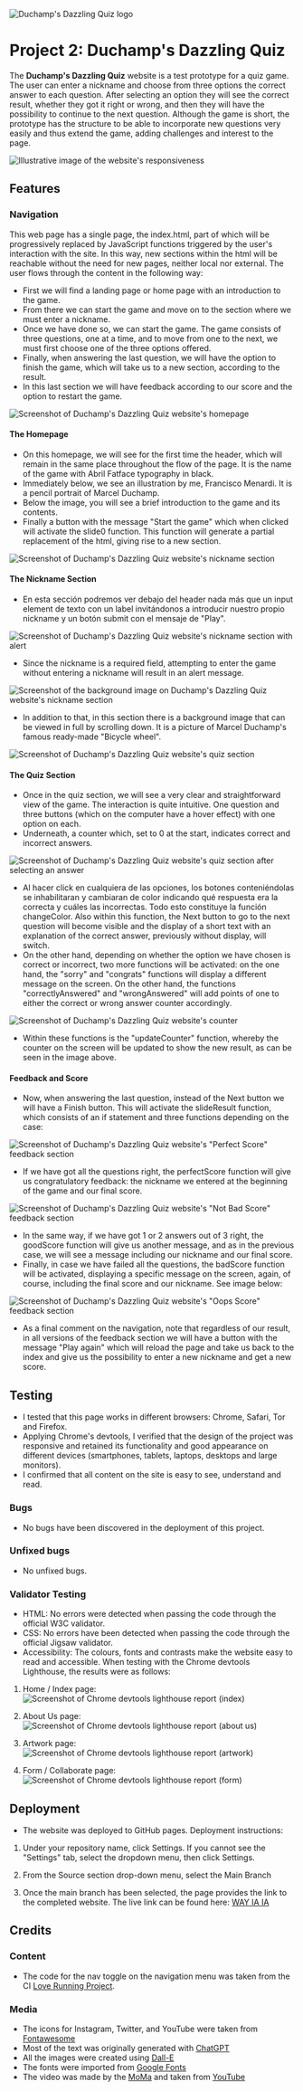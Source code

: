 ![Duchamp's Dazzling Quiz logo](https://iili.io/J9X3hhb.png)

# Project 2: Duchamp's Dazzling Quiz

The **Duchamp's Dazzling Quiz** website is a test prototype for a quiz game. The user can enter a nickname and choose from three options the correct answer to each question. After selecting an option they will see the correct result, whether they got it right or wrong, and then they will have the possibility to continue to the next question.
Although the game is short, the prototype has the structure to be able to incorporate new questions very easily and thus extend the game, adding challenges and interest to the page.

![Illustrative image of the website's responsiveness](https://iili.io/J9XC04j.jpg)

## Features

### Navigation

This web page has a single page, the index.html, part of which will be progressively replaced by JavaScript functions triggered by the user's interaction with the site. In this way, new sections within the html will be reachable without the need for new pages, neither local nor external.
The user flows through the content in the following way:

- First we will find a landing page or home page with an introduction to the game.
- From there we can start the game and move on to the section where we must enter a nickname.
- Once we have done so, we can start the game. The game consists of three questions, one at a time, and to move from one to the next, we must first choose one of the three options offered.
- Finally, when answering the last question, we will have the option to finish the game, which will take us to a new section, according to the result.
- In this last section we will have feedback according to our score and the option to restart the game.

![Screenshot of Duchamp's Dazzling Quiz website's homepage](https://iili.io/J9XxYQt.jpg)

#### The Homepage

- On this homepage, we will see for the first time the header, which will remain in the same place throughout the flow of the page. It is the name of the game with Abril Fatface typography in black.
- Immediately below, we see an illustration by me, Francisco Menardi. It is a pencil portrait of Marcel Duchamp.
- Below the image, you will see a brief introduction to the game and its contents.
- Finally a button with the message "Start the game" which when clicked will activate the slide0 function. This function will generate a partial replacement of the html, giving rise to a new section.

![Screenshot of Duchamp's Dazzling Quiz website's nickname section](https://iili.io/J9XBj1f.jpg)

#### The Nickname Section

- En esta sección podremos ver debajo del header nada más que un input element de texto con un label invitándonos a introducir nuestro propio nickname y un botón submit con el mensaje de "Play".

![Screenshot of Duchamp's Dazzling Quiz website's nickname section with alert](https://iili.io/J9XBWss.jpg)

- Since the nickname is a required field, attempting to enter the game without entering a nickname will result in an alert message.

![Screenshot of the background image on Duchamp's Dazzling Quiz website's nickname section](https://iili.io/J9XBwg4.jpg)

- In addition to that, in this section there is a background image that can be viewed in full by scrolling down. It is a picture of Marcel Duchamp's famous ready-made "Bicycle wheel".

![Screenshot of Duchamp's Dazzling Quiz website's quiz section](https://iili.io/J9XBhqG.jpg)

#### The Quiz Section

- Once in the quiz section, we will see a very clear and straightforward view of the game. The interaction is quite intuitive. One question and three buttons (which on the computer have a hover effect) with one option on each.
- Underneath, a counter which, set to 0 at the start, indicates correct and incorrect answers.

![Screenshot of Duchamp's Dazzling Quiz website's quiz section after selecting an answer](https://iili.io/J9XBe72.jpg)

- Al hacer click en cualquiera de las opciones, los botones conteniéndolas se inhabilitaran y cambiaran de color indicando qué respuesta era la correcta y cuáles las incorrectas. Todo esto constituye la función changeColor. Also within this function, the Next button to go to the next question will become visible and the display of a short text with an explanation of the correct answer, previously without display, will switch.
- On the other hand, depending on whether the option we have chosen is correct or incorrect, two more functions will be activated: on the one hand, the "sorry" and "congrats" functions will display a different message on the screen. On the other hand, the functions "correctlyAnswered" and "wrongAnswered" will add points of one to either the correct or wrong answer counter accordingly.

![Screenshot of Duchamp's Dazzling Quiz website's counter](https://iili.io/J9XBOdl.jpg)

- Within these functions is the "updateCounter" function, whereby the counter on the screen will be updated to show the new result, as can be seen in the image above.

#### Feedback and Score

- Now, when answering the last question, instead of the Next button we will have a Finish button. This will activate the slideResult function, which consists of an if statement and three functions depending on the case:

![Screenshot of Duchamp's Dazzling Quiz website's "Perfect Score" feedback section](https://iili.io/J9XBkeS.jpg)

- If we have got all the questions right, the perfectScore function will give us congratulatory feedback: the nickname we entered at the beginning of the game and our final score.

![Screenshot of Duchamp's Dazzling Quiz website's "Not Bad Score" feedback section](https://iili.io/J9XBvm7.jpg)

- In the same way, if we have got 1 or 2 answers out of 3 right, the goodScore function will give us another message, and as in the previous case, we will see a message including our nickname and our final score.
- Finally, in case we have failed all the questions, the badScore function will be activated, displaying a specific message on the screen, again, of course, including the final score and our nickname. See image below:

![Screenshot of Duchamp's Dazzling Quiz website's "Oops Score" feedback section](https://iili.io/J9XBSI9.jpg)

- As a final comment on the navigation, note that regardless of our result, in all versions of the feedback section we will have a button with the message "Play again" which will reload the page and take us back to the index and give us the possibility to enter a new nickname and get a new score.

## Testing

- I tested that this page works in different browsers: Chrome, Safari, Tor and Firefox.
- Applying Chrome's devtools, I verified that the design of the project was responsive and retained its functionality and good appearance on different devices (smartphones, tablets, laptops, desktops and large monitors).
- I confirmed that all content on the site is easy to see, understand and read.

### Bugs

- No bugs have been discovered in the deployment of this project.

### Unfixed bugs

- No unfixed bugs.

### Validator Testing

- HTML: No errors were detected when passing the code through the official W3C validator.
- CSS: No errors have been detected when passing the code through the official Jigsaw validator.
- Accessibility: The colours, fonts and contrasts make the website easy to read and accessible. When testing with the Chrome devtools Lighthouse, the results were as follows:

1. Home / Index page:
   ![Screenshot of Chrome devtools lighthouse report (index)](https://iili.io/HD9dXwu.jpg)

2. About Us page:
   ![Screenshot of Chrome devtools lighthouse report (about us)](https://iili.io/HD9dhZb.jpg)

3. Artwork page:
   ![Screenshot of Chrome devtools lighthouse report (artwork)](https://iili.io/HD9dV99.jpg)

4. Form / Collaborate page:
   ![Screenshot of Chrome devtools lighthouse report (form)](https://iili.io/HD9dWue.jpg)

## Deployment

- The website was deployed to GitHub pages. Deployment instructions:

1. Under your repository name, click Settings. If you cannot see the "Settings" tab, select the dropdown menu, then click Settings.

2. From the Source section drop-down menu, select the Main Branch

3. Once the main branch has been selected, the page provides the link to the completed website.
   The live link can be found here: [WAY IA IA](https://franaim.github.io/way-ia-ia/)

## Credits

### Content

- The code for the nav toggle on the navigation menu was taken from the CI [Love Running Project](https://learn.codeinstitute.net/courses/course-v1:CodeInstitute+LRFX101+2023_Q2/courseware/e805068059af42af87681032aa64053f/7525117e5cd144daa2a7b0c57843bbee/).

### Media

- The icons for Instagram, Twitter, and YouTube were taken from [Fontawesome](https://fontawesome.com/)
- Most of the text was originally generated with [ChatGPT](https://chat.openai.com/)
- All the images were created using [Dall-E](https://openai.com/research/dall-e)
- The fonts were imported from [Google Fonts](https://fonts.google.com/)
- The video was made by the [MoMa](https://www.moma.org/) and taken from [YouTube](https://www.youtube.com/)
